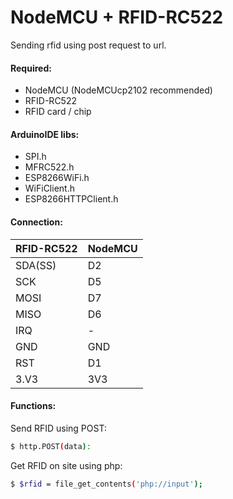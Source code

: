 # NodeMCU + RFID-RC522

Sending rfid using post request to url.

#### Required:
- NodeMCU (NodeMCUcp2102 recommended)
- RFID-RC522
- RFID card / chip

#### ArduinoIDE libs:
- SPI.h
- MFRC522.h
- ESP8266WiFi.h
- WiFiClient.h
- ESP8266HTTPClient.h

#### Connection:
| RFID-RC522 | NodeMCU |
| ------- | ---------- |
| SDA(SS) | D2 | 
| SCK | D5 |
| MOSI | D7 |
| MISO | D6 |
| IRQ | - |
| GND | GND |
| RST | D1 |
| 3.V3 | 3V3 |

#### Functions:
Send RFID using POST:
```sh
$ http.POST(data):
```

Get RFID on site using php:
```sh
$ $rfid = file_get_contents('php://input');
```
